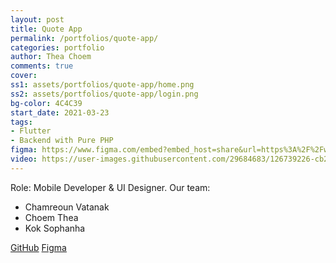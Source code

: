 ```yaml
---
layout: post
title: Quote App
permalink: /portfolios/quote-app/
categories: portfolio
author: Thea Choem
comments: true
cover:
ss1: assets/portfolios/quote-app/home.png
ss2: assets/portfolios/quote-app/login.png
bg-color: 4C4C39
start_date: 2021-03-23
tags:
- Flutter
- Backend with Pure PHP
figma: https://www.figma.com/embed?embed_host=share&url=https%3A%2F%2Fwww.figma.com%2Ffile%2Fc8mdLQgM30mtMXTI3jgIYC%2FQuote-App%3Fnode-id%3D0%253A1
video: https://user-images.githubusercontent.com/29684683/126739226-cb238807-c501-43cd-abd6-971077224ddc.mp4
---
```

Role: Mobile Developer & UI Designer. Our team:
- Chamreoun Vatanak
- Choem Thea
- Kok Sophanha

<a class="primary-button" href="https://github.com/niptict-g6/quote_app">GitHub</a>
<a class="primary-button" href="https://www.figma.com/file/c8mdLQgM30mtMXTI3jgIYC/Quote-App?node-id=0%3A1">Figma</a>